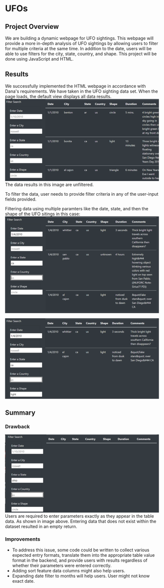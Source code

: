 # UFOs
## Project Overview
We are building a dynamic webpage for UFO sightings. This webpage will provide a more in-depth analysis of UFO sightings by allowing users to filter for multiple criteria at the same time. In addition to the date, users will be able to use filters for the city, state, country, and shape. This project will be done using JavaScript and HTML.

## Results
We successfully implemented the HTML webpage in accordance with Dana's requirements. We have taken in the UFO sighting data set. When the page loads, the default view displays all data results.
![](Resources/fields.PNG)
The data results in this image are unfiltered.

To filter the data, user needs to provide filter criteria in any of the user-input fields provided. 

Filtering data using multiple paramters like the date, state, and then the shape of the UFO sitings in this case:
![](Resources/date_ca_filter.PNG)

![](Resources/light_filter.PNG)

## Summary
### Drawback
![](Resources/Drawback.PNG)
Users are required to enter parameters exactly as they appear in the table data. As shown in image above. Entering data that does not exist within the dataset resulted in an empty return.

### Improvements
  - To address this issue, some code could be written to collect various expected entry formats, translate them into the appropriate table value format in the backend, and provide users with results regardless of whether their parameters were entered correctly.
  - Adding sort feature data columns might also help users. 
  - Expanding date filter to months will help users. User might not know exact date.
